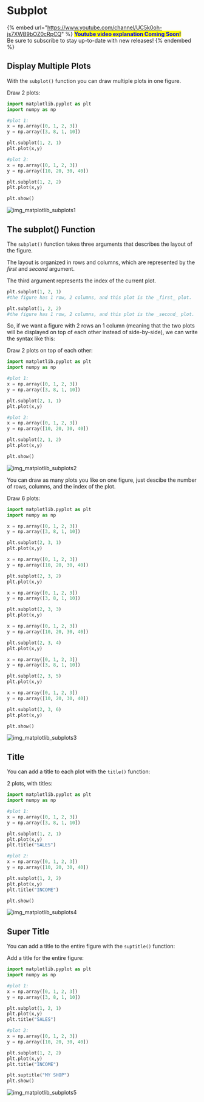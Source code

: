 # Subplot

{% embed url="https://www.youtube.com/channel/UC5k0oh-js7XWB9bOZ0cRpCQ" %}
<mark style="color:blue;">**Youtube video explanation Coming Soon!**</mark>\
Be sure to subscribe to stay up-to-date with new releases!
{% endembed %}

## Display Multiple Plots

With the `subplot()` function you can draw multiple plots in one figure.

Draw 2 plots:

```python
import matplotlib.pyplot as plt
import numpy as np

#plot 1:
x = np.array([0, 1, 2, 3])
y = np.array([3, 8, 1, 10])

plt.subplot(1, 2, 1)
plt.plot(x,y)

#plot 2:
x = np.array([0, 1, 2, 3])
y = np.array([10, 20, 30, 40])

plt.subplot(1, 2, 2)
plt.plot(x,y)

plt.show()
```

![img\_matplotlib\_subplots1](https://user-images.githubusercontent.com/86244964/197056245-71ee53c9-26df-4d0b-bb3a-eddb8041c1b6.png)

## The subplot() Function

The `subplot()` function takes three arguments that describes the layout of the figure.

The layout is organized in rows and columns, which are represented by the _first_ and _second_ argument.

The third argument represents the index of the current plot.

```python
plt.subplot(1, 2, 1)
#the figure has 1 row, 2 columns, and this plot is the _first_ plot.
```

```python
plt.subplot(1, 2, 2)
#the figure has 1 row, 2 columns, and this plot is the _second_ plot.
```

So, if we want a figure with 2 rows an 1 column (meaning that the two plots will be displayed on top of each other instead of side-by-side), we can write the syntax like this:

Draw 2 plots on top of each other:

```python
import matplotlib.pyplot as plt
import numpy as np

#plot 1:
x = np.array([0, 1, 2, 3])
y = np.array([3, 8, 1, 10])

plt.subplot(2, 1, 1)
plt.plot(x,y)

#plot 2:
x = np.array([0, 1, 2, 3])
y = np.array([10, 20, 30, 40])

plt.subplot(2, 1, 2)
plt.plot(x,y)

plt.show()
```

![img\_matplotlib\_subplots2](https://user-images.githubusercontent.com/86244964/197056429-dd7cefe3-7c05-4eda-96e9-3d298020bbfe.png)

You can draw as many plots you like on one figure, just descibe the number of rows, columns, and the index of the plot.

Draw 6 plots:

```python
import matplotlib.pyplot as plt
import numpy as np

x = np.array([0, 1, 2, 3])
y = np.array([3, 8, 1, 10])

plt.subplot(2, 3, 1)
plt.plot(x,y)

x = np.array([0, 1, 2, 3])
y = np.array([10, 20, 30, 40])

plt.subplot(2, 3, 2)
plt.plot(x,y)

x = np.array([0, 1, 2, 3])
y = np.array([3, 8, 1, 10])

plt.subplot(2, 3, 3)
plt.plot(x,y)

x = np.array([0, 1, 2, 3])
y = np.array([10, 20, 30, 40])

plt.subplot(2, 3, 4)
plt.plot(x,y)

x = np.array([0, 1, 2, 3])
y = np.array([3, 8, 1, 10])

plt.subplot(2, 3, 5)
plt.plot(x,y)

x = np.array([0, 1, 2, 3])
y = np.array([10, 20, 30, 40])

plt.subplot(2, 3, 6)
plt.plot(x,y)

plt.show()
```

![img\_matplotlib\_subplots3](https://user-images.githubusercontent.com/86244964/197056527-0031d13a-70b3-42a5-a792-586635323702.png)

## Title

You can add a title to each plot with the `title()` function:

2 plots, with titles:

```python
import matplotlib.pyplot as plt
import numpy as np

#plot 1:
x = np.array([0, 1, 2, 3])
y = np.array([3, 8, 1, 10])

plt.subplot(1, 2, 1)
plt.plot(x,y)
plt.title("SALES")

#plot 2:
x = np.array([0, 1, 2, 3])
y = np.array([10, 20, 30, 40])

plt.subplot(1, 2, 2)
plt.plot(x,y)
plt.title("INCOME")

plt.show()
```

![img\_matplotlib\_subplots4](https://user-images.githubusercontent.com/86244964/197056603-3e281177-bcab-4895-9c8b-f94fde0f8d31.png)

## Super Title

You can add a title to the entire figure with the `suptitle()` function:

Add a title for the entire figure:

```python
import matplotlib.pyplot as plt
import numpy as np

#plot 1:
x = np.array([0, 1, 2, 3])
y = np.array([3, 8, 1, 10])

plt.subplot(1, 2, 1)
plt.plot(x,y)
plt.title("SALES")

#plot 2:
x = np.array([0, 1, 2, 3])
y = np.array([10, 20, 30, 40])

plt.subplot(1, 2, 2)
plt.plot(x,y)
plt.title("INCOME")

plt.suptitle("MY SHOP")
plt.show()
```

![img\_matplotlib\_subplots5](https://user-images.githubusercontent.com/86244964/197056695-63a2abb5-0192-4768-84d3-90756888de38.png)
